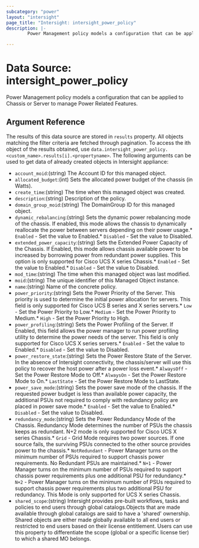 ```yaml
---
subcategory: "power"
layout: "intersight"
page_title: "Intersight: intersight_power_policy"
description: |-
        Power Management policy models a configuration that can be applied to Chassis or Server to manage Power Related Features.

---
```


# Data Source: intersight_power_policy
Power Management policy models a configuration that can be applied to Chassis or Server to manage Power Related Features.
## Argument Reference
The results of this data source are stored in `results` property.
All objects matching the filter criteria are fetched through pagination.
To access the ith object of the results obtained, use `data.intersight_power_policy.<custom_name>.results[i].<propertyname>`.
The following arguments can be used to get data of already created objects in Intersight appliance:
* `account_moid`:(string) The Account ID for this managed object. 
* `allocated_budget`:(int) Sets the allocated power budget of the chassis (in Watts). 
* `create_time`:(string) The time when this managed object was created. 
* `description`:(string) Description of the policy. 
* `domain_group_moid`:(string) The DomainGroup ID for this managed object. 
* `dynamic_rebalancing`:(string) Sets the dynamic power rebalancing mode of the chassis. If enabled, this mode allows the chassis to dynamically reallocate the power between servers depending on their power usage.* `Enabled` - Set the value to Enabled.* `Disabled` - Set the value to Disabled. 
* `extended_power_capacity`:(string) Sets the Extended Power Capacity of the Chassis. If Enabled, this mode allows chassis available power to be increased by borrowing power from redundant power supplies.  This option is only supported for Cisco UCS X series Chassis.* `Enabled` - Set the value to Enabled.* `Disabled` - Set the value to Disabled. 
* `mod_time`:(string) The time when this managed object was last modified. 
* `moid`:(string) The unique identifier of this Managed Object instance. 
* `name`:(string) Name of the concrete policy. 
* `power_priority`:(string) Sets the Power Priority of the Server. This priority is used to determine the initial power allocation for servers. This field is only supported for Cisco UCS B series and X series servers.* `Low` - Set the Power Priority to Low.* `Medium` - Set the Power Priority to Medium.* `High` - Set the Power Priority to High. 
* `power_profiling`:(string) Sets the Power Profiling of the Server. If Enabled, this field allows the power manager to run power profiling  utility to determine the power needs of the server.  This field is only supported for Cisco UCS X series servers.* `Enabled` - Set the value to Enabled.* `Disabled` - Set the value to Disabled. 
* `power_restore_state`:(string) Sets the Power Restore State of the Server. In the absence of Intersight connectivity, the chassis/server will use this policy  to recover the host power after a power loss event.* `AlwaysOff` - Set the Power Restore Mode to Off.* `AlwaysOn` - Set the Power Restore Mode to On.* `LastState` - Set the Power Restore Mode to LastState. 
* `power_save_mode`:(string) Sets the power save mode of the chassis. If the requested power budget is less than available power capacity,  the additional PSUs not required to comply with redundancy policy are placed in power save mode.* `Enabled` - Set the value to Enabled.* `Disabled` - Set the value to Disabled. 
* `redundancy_mode`:(string) Sets the Power Redundancy Mode of the Chassis.  Redundancy Mode determines the number of PSUs the chassis keeps as redundant.  N+2 mode is only supported for Cisco UCS X series Chassis.* `Grid` - Grid Mode requires two power sources. If one source fails, the surviving PSUs connected to the other source provides power to the chassis.* `NotRedundant` - Power Manager turns on the minimum number of PSUs required to support chassis power requirements. No Redundant PSUs are maintained.* `N+1` - Power Manager turns on the minimum number of PSUs required to support chassis power requirements plus one additional PSU for redundancy.* `N+2` - Power Manager turns on the minimum number of PSUs required to support chassis power requirements plus two additional PSU for redundancy. This Mode is only supported for UCS X series Chassis. 
* `shared_scope`:(string) Intersight provides pre-built workflows, tasks and policies to end users through global catalogs.Objects that are made available through global catalogs are said to have a 'shared' ownership. Shared objects are either made globally available to all end users or restricted to end users based on their license entitlement. Users can use this property to differentiate the scope (global or a specific license tier) to which a shared MO belongs. 
 
